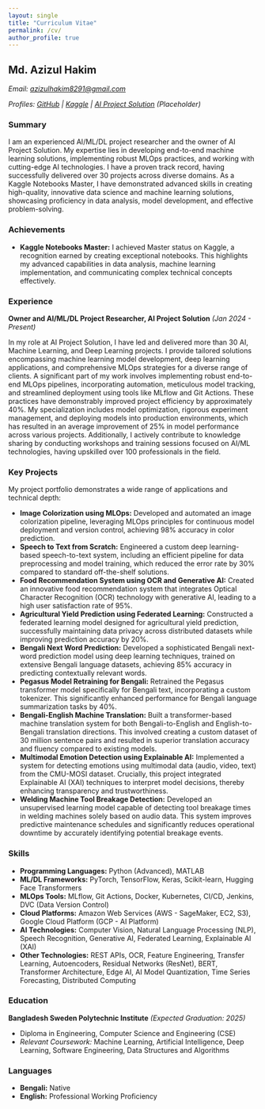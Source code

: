 ```yaml
---
layout: single
title: "Curriculum Vitae"
permalink: /cv/
author_profile: true
---
```


## Md. Azizul Hakim

*Email: azizulhakim8291@gmail.com*

*Profiles: [GitHub](https://github.com/logicsame) | [Kaggle](https://www.kaggle.com/hakim11) | [AI Project Solution](https://github.com/logicsame) (Placeholder)*

### Summary

I am an experienced AI/ML/DL project researcher and the owner of AI Project Solution. My expertise lies in developing end-to-end machine learning solutions, implementing robust MLOps practices, and working with cutting-edge AI technologies. I have a proven track record, having successfully delivered over 30 projects across diverse domains. As a Kaggle Notebooks Master, I have demonstrated advanced skills in creating high-quality, innovative data science and machine learning solutions, showcasing proficiency in data analysis, model development, and effective problem-solving.

### Achievements

*   **Kaggle Notebooks Master:** I achieved Master status on Kaggle, a recognition earned by creating exceptional notebooks. This highlights my advanced capabilities in data analysis, machine learning implementation, and communicating complex technical concepts effectively.

### Experience

**Owner and AI/ML/DL Project Researcher, AI Project Solution**
*(Jan 2024 - Present)*

In my role at AI Project Solution, I have led and delivered more than 30 AI, Machine Learning, and Deep Learning projects. I provide tailored solutions encompassing machine learning model development, deep learning applications, and comprehensive MLOps strategies for a diverse range of clients. A significant part of my work involves implementing robust end-to-end MLOps pipelines, incorporating automation, meticulous model tracking, and streamlined deployment using tools like MLflow and Git Actions. These practices have demonstrably improved project efficiency by approximately 40%. My specialization includes model optimization, rigorous experiment management, and deploying models into production environments, which has resulted in an average improvement of 25% in model performance across various projects. Additionally, I actively contribute to knowledge sharing by conducting workshops and training sessions focused on AI/ML technologies, having upskilled over 100 professionals in the field.

### Key Projects

My project portfolio demonstrates a wide range of applications and technical depth:

*   **Image Colorization using MLOps:** Developed and automated an image colorization pipeline, leveraging MLOps principles for continuous model deployment and version control, achieving 98% accuracy in color prediction.
*   **Speech to Text from Scratch:** Engineered a custom deep learning-based speech-to-text system, including an efficient pipeline for data preprocessing and model training, which reduced the error rate by 30% compared to standard off-the-shelf solutions.
*   **Food Recommendation System using OCR and Generative AI:** Created an innovative food recommendation system that integrates Optical Character Recognition (OCR) technology with generative AI, leading to a high user satisfaction rate of 95%.
*   **Agricultural Yield Prediction using Federated Learning:** Constructed a federated learning model designed for agricultural yield prediction, successfully maintaining data privacy across distributed datasets while improving prediction accuracy by 20%.
*   **Bengali Next Word Prediction:** Developed a sophisticated Bengali next-word prediction model using deep learning techniques, trained on extensive Bengali language datasets, achieving 85% accuracy in predicting contextually relevant words.
*   **Pegasus Model Retraining for Bengali:** Retrained the Pegasus transformer model specifically for Bengali text, incorporating a custom tokenizer. This significantly enhanced performance for Bengali language summarization tasks by 40%.
*   **Bengali-English Machine Translation:** Built a transformer-based machine translation system for both Bengali-to-English and English-to-Bengali translation directions. This involved creating a custom dataset of 30 million sentence pairs and resulted in superior translation accuracy and fluency compared to existing models.
*   **Multimodal Emotion Detection using Explainable AI:** Implemented a system for detecting emotions using multimodal data (audio, video, text) from the CMU-MOSI dataset. Crucially, this project integrated Explainable AI (XAI) techniques to interpret model decisions, thereby enhancing transparency and trustworthiness.
*   **Welding Machine Tool Breakage Detection:** Developed an unsupervised learning model capable of detecting tool breakage times in welding machines solely based on audio data. This system improves predictive maintenance schedules and significantly reduces operational downtime by accurately identifying potential breakage events.

### Skills

*   **Programming Languages:** Python (Advanced), MATLAB
*   **ML/DL Frameworks:** PyTorch, TensorFlow, Keras, Scikit-learn, Hugging Face Transformers
*   **MLOps Tools:** MLflow, Git Actions, Docker, Kubernetes, CI/CD, Jenkins, DVC (Data Version Control)
*   **Cloud Platforms:** Amazon Web Services (AWS - SageMaker, EC2, S3), Google Cloud Platform (GCP - AI Platform)
*   **AI Technologies:** Computer Vision, Natural Language Processing (NLP), Speech Recognition, Generative AI, Federated Learning, Explainable AI (XAI)
*   **Other Technologies:** REST APIs, OCR, Feature Engineering, Transfer Learning, Autoencoders, Residual Networks (ResNet), BERT, Transformer Architecture, Edge AI, AI Model Quantization, Time Series Forecasting, Distributed Computing

### Education

**Bangladesh Sweden Polytechnic Institute**
*(Expected Graduation: 2025)*

*   Diploma in Engineering, Computer Science and Engineering (CSE)
*   *Relevant Coursework:* Machine Learning, Artificial Intelligence, Deep Learning, Software Engineering, Data Structures and Algorithms

### Languages

*   **Bengali:** Native
*   **English:** Professional Working Proficiency

